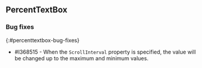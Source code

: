 ## PercentTextBox

### Bug fixes
{:#percenttextbox-bug-fixes}

* \#I368515 - When the `ScrollInterval` property is specified, the value will be changed up to the maximum and minimum values.